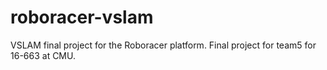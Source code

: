 # roboracer-vslam
VSLAM final project for the Roboracer platform. Final project for team5 for 16-663 at CMU.

